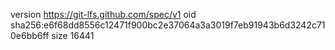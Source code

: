 version https://git-lfs.github.com/spec/v1
oid sha256:e6f68dd8556c12471f900bc2e37064a3a3019f7eb91943b6d3242c710e6bb6ff
size 16441
